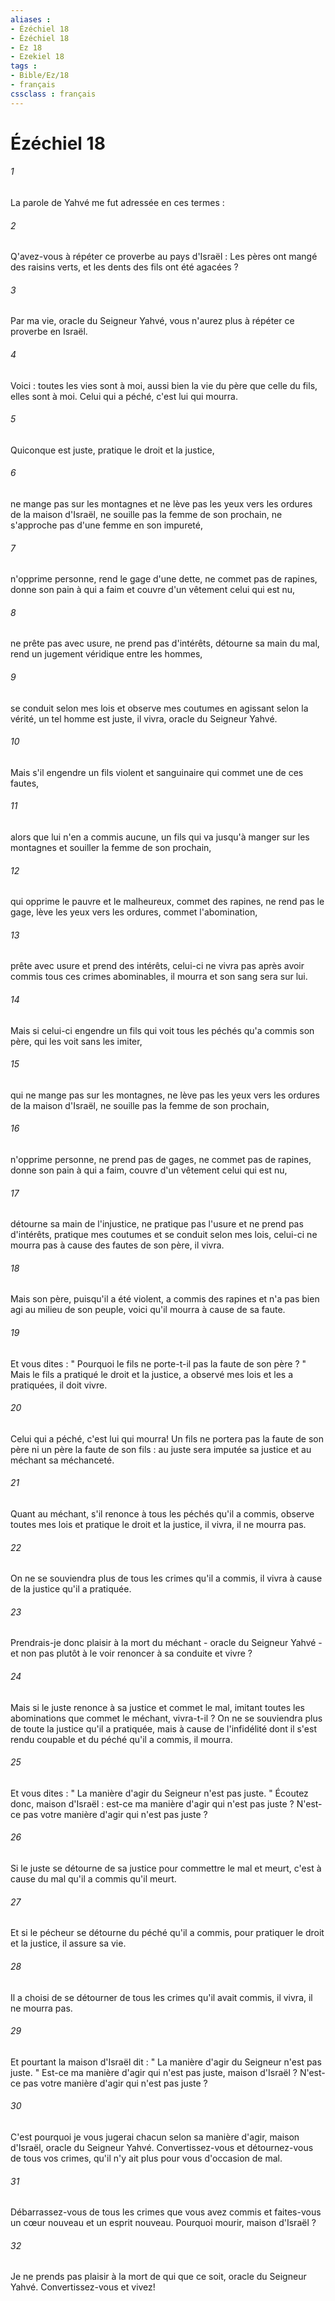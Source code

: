 ```yaml
---
aliases : 
- Ézéchiel 18
- Ézéchiel 18
- Ez 18
- Ezekiel 18
tags : 
- Bible/Ez/18
- français
cssclass : français
---
```


# Ézéchiel 18

###### 1
La parole de Yahvé me fut adressée en ces termes : 
###### 2
Q'avez-vous à répéter ce proverbe au pays d'Israël : Les pères ont mangé des raisins verts, et les dents des fils ont été agacées ? 
###### 3
Par ma vie, oracle du Seigneur Yahvé, vous n'aurez plus à répéter ce proverbe en Israël. 
###### 4
Voici : toutes les vies sont à moi, aussi bien la vie du père que celle du fils, elles sont à moi. Celui qui a péché, c'est lui qui mourra. 
###### 5
Quiconque est juste, pratique le droit et la justice, 
###### 6
ne mange pas sur les montagnes et ne lève pas les yeux vers les ordures de la maison d'Israël, ne souille pas la femme de son prochain, ne s'approche pas d'une femme en son impureté, 
###### 7
n'opprime personne, rend le gage d'une dette, ne commet pas de rapines, donne son pain à qui a faim et couvre d'un vêtement celui qui est nu, 
###### 8
ne prête pas avec usure, ne prend pas d'intérêts, détourne sa main du mal, rend un jugement véridique entre les hommes, 
###### 9
se conduit selon mes lois et observe mes coutumes en agissant selon la vérité, un tel homme est juste, il vivra, oracle du Seigneur Yahvé. 
###### 10
Mais s'il engendre un fils violent et sanguinaire qui commet une de ces fautes, 
###### 11
alors que lui n'en a commis aucune, un fils qui va jusqu'à manger sur les montagnes et souiller la femme de son prochain, 
###### 12
qui opprime le pauvre et le malheureux, commet des rapines, ne rend pas le gage, lève les yeux vers les ordures, commet l'abomination, 
###### 13
prête avec usure et prend des intérêts, celui-ci ne vivra pas après avoir commis tous ces crimes abominables, il mourra et son sang sera sur lui. 
###### 14
Mais si celui-ci engendre un fils qui voit tous les péchés qu'a commis son père, qui les voit sans les imiter, 
###### 15
qui ne mange pas sur les montagnes, ne lève pas les yeux vers les ordures de la maison d'Israël, ne souille pas la femme de son prochain, 
###### 16
n'opprime personne, ne prend pas de gages, ne commet pas de rapines, donne son pain à qui a faim, couvre d'un vêtement celui qui est nu, 
###### 17
détourne sa main de l'injustice, ne pratique pas l'usure et ne prend pas d'intérêts, pratique mes coutumes et se conduit selon mes lois, celui-ci ne mourra pas à cause des fautes de son père, il vivra. 
###### 18
Mais son père, puisqu'il a été violent, a commis des rapines et n'a pas bien agi au milieu de son peuple, voici qu'il mourra à cause de sa faute. 
###### 19
Et vous dites : " Pourquoi le fils ne porte-t-il pas la faute de son père ? " Mais le fils a pratiqué le droit et la justice, a observé mes lois et les a pratiquées, il doit vivre. 
###### 20
Celui qui a péché, c'est lui qui mourra! Un fils ne portera pas la faute de son père ni un père la faute de son fils : au juste sera imputée sa justice et au méchant sa méchanceté. 
###### 21
Quant au méchant, s'il renonce à tous les péchés qu'il a commis, observe toutes mes lois et pratique le droit et la justice, il vivra, il ne mourra pas. 
###### 22
On ne se souviendra plus de tous les crimes qu'il a commis, il vivra à cause de la justice qu'il a pratiquée. 
###### 23
Prendrais-je donc plaisir à la mort du méchant - oracle du Seigneur Yahvé - et non pas plutôt à le voir renoncer à sa conduite et vivre ? 
###### 24
Mais si le juste renonce à sa justice et commet le mal, imitant toutes les abominations que commet le méchant, vivra-t-il ? On ne se souviendra plus de toute la justice qu'il a pratiquée, mais à cause de l'infidélité dont il s'est rendu coupable et du péché qu'il a commis, il mourra. 
###### 25
Et vous dites : " La manière d'agir du Seigneur n'est pas juste. " Écoutez donc, maison d'Israël : est-ce ma manière d'agir qui n'est pas juste ? N'est-ce pas votre manière d'agir qui n'est pas juste ? 
###### 26
Si le juste se détourne de sa justice pour commettre le mal et meurt, c'est à cause du mal qu'il a commis qu'il meurt. 
###### 27
Et si le pécheur se détourne du péché qu'il a commis, pour pratiquer le droit et la justice, il assure sa vie. 
###### 28
Il a choisi de se détourner de tous les crimes qu'il avait commis, il vivra, il ne mourra pas. 
###### 29
Et pourtant la maison d'Israël dit : " La manière d'agir du Seigneur n'est pas juste. " Est-ce ma manière d'agir qui n'est pas juste, maison d'Israël ? N'est-ce pas votre manière d'agir qui n'est pas juste ? 
###### 30
C'est pourquoi je vous jugerai chacun selon sa manière d'agir, maison d'Israël, oracle du Seigneur Yahvé. Convertissez-vous et détournez-vous de tous vos crimes, qu'il n'y ait plus pour vous d'occasion de mal. 
###### 31
Débarrassez-vous de tous les crimes que vous avez commis et faites-vous un cœur nouveau et un esprit nouveau. Pourquoi mourir, maison d'Israël ? 
###### 32
Je ne prends pas plaisir à la mort de qui que ce soit, oracle du Seigneur Yahvé. Convertissez-vous et vivez! 
